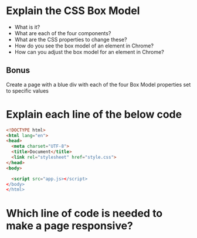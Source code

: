# Explain the CSS Box Model

- What is it?
- What are each of the four components?
- What are the CSS properties to change these?
- How do you see the box model of an element in Chrome?
- How can you adjust the box model for an element in Chrome?

## Bonus

Create a page with a blue div with each of the four Box Model properties set to specific values

# Explain each line of the below code

```html
<!DOCTYPE html>
<html lang="en">
<head>
  <meta charset="UTF-8">
  <title>Document</title>
  <link rel="stylesheet" href="style.css">
</head>
<body>

  <script src="app.js></script>
</body>
</html>
```

# Which line of code is needed to make a page responsive?
